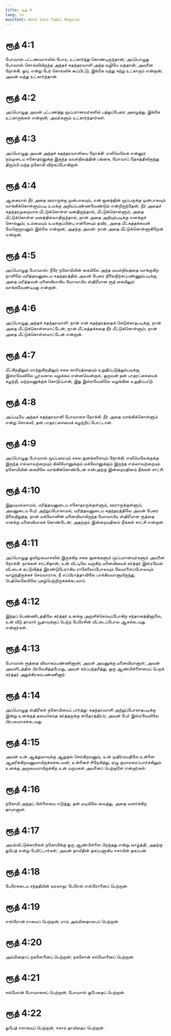 ```yaml
---
title: ரூத் 4
lang: ta
mainfont: Noto Sans Tamil Regular
---
```


# ரூத் 4:1

போவாஸ் பட்டணவாசலில் போய், உட்கார்ந்து கொண்டிருந்தான்; அப்பொழுது போவாஸ் சொல்லியிருந்த அந்தச் சுதந்தரவாளி அந்த வழியே வந்தான்; அவனை நோக்கி: ஓய், என்று பேர் சொல்லிக் கூப்பிட்டு, இங்கே வந்து சற்று உட்காரும் என்றான்; அவன் வந்து உட்கார்ந்தான்.

# ரூத் 4:2

அப்பொழுது அவன் பட்டணத்து மூப்பரானவர்களில் பத்துப்பேரை அழைத்து, இங்கே உட்காருங்கள் என்றான்; அவர்களும் உட்கார்ந்தார்கள்.

# ரூத் 4:3

அப்பொழுது அவன் அந்தச் சுதந்தரவாளியை நோக்கி: எலிமெலேக் என்னும் நம்முடைய சகோதரனுக்கு இருந்த வயல்நிலத்தின் பங்கை, மோவாப் தேசத்திலிருந்து திரும்பி வந்த நகோமி விற்கப்போகிறாள்.

# ரூத் 4:4

ஆகையால் நீர் அதை ஊராருக்கு முன்பாகவும், என் ஜனத்தின் மூப்பருக்கு முன்பாகவும் வாங்கிக்கொள்ளும்படி உமக்கு அறியப்பண்ணவேண்டும் என்றிருந்தேன்; நீர் அதைச் சுதந்தரமுறையாக மீட்டுக்கொள்ள மனதிருந்தால், மீட்டுக்கொள்ளும்; அதை மீட்டுக்கொள்ள மனத்தில்லாதிருந்தால், நான் அதை அறியும்படிக்கு எனக்குச் சொல்லும்; உம்மையும் உமக்குப்பின்பு என்னையும் தவிர, அதை மீட்கத்தக்கவன் வேறொருவனும் இல்லை என்றான்; அதற்கு அவன்: நான் அதை மீட்டுக்கொள்ளுகிறேன் என்றான்.

# ரூத் 4:5

அப்பொழுது போவாஸ்: நீரே நகோமியின் கையிலே அந்த வயல்நிலத்தை வாங்குகிற நாளிலே மரித்தவனுடைய சுதந்தரத்தில் அவன் பேரை நிலைநிற்கப்பண்ணும்படிக்கு, அதை மரித்தவன் மனைவியாகிய மோவாபிய ஸ்திரீயான ரூத் கையிலும் வாங்கவேண்டியது என்றான்.

# ரூத் 4:6

அப்பொழுது அந்தச் சுதந்தரவாளி: நான் என் சுதந்தரத்தைக் கெடுக்காதபடிக்கு, நான் அதை மீட்டுக்கொள்ளமாட்டேன்; நான் மீட்கத்தக்கதை நீர் மீட்டுக்கொள்ளும்; நான் அதை மீட்டுக்கொள்ளமாட்டேன் என்றான்.

# ரூத் 4:7

மீட்கிறதிலும் மாற்றுகிறதிலும் சகல காரியத்தையும் உறுதிப்படுத்தும்படிக்கு, இஸ்ரவேலிலே பூர்வகால வழக்கம் என்னவென்றால், ஒருவன் தன் பாதரட்சையைக் கழற்றி, மற்றவனுக்குக் கொடுப்பான், இது இஸ்ரவேலிலே வழங்கின உறுதிப்பாடு.

# ரூத் 4:8

அப்படியே அந்தச் சுதந்தரவாளி போவாசை நோக்கி: நீர் அதை வாங்கிக்கொள்ளும் என்று சொல்லி, தன் பாதரட்சையைக் கழற்றிப் போட்டான்.

# ரூத் 4:9

அப்பொழுது போவாஸ் மூப்பரையும் சகல ஜனங்களையும் நோக்கி: எலிமெலேக்குக்கு இருந்த எல்லாவற்றையும் கிலியோனுக்கும் மக்லோனுக்கும் இருந்த எல்லாவற்றையும் நகோமியின் கையிலே வாங்கிக்கொண்டேன் என்பதற்கு இன்றையதினம் நீங்கள் சாட்சி.

# ரூத் 4:10

இதுவுமல்லாமல், மரித்தவனுடைய சகோதரருக்குள்ளும், ஊராருக்குள்ளும், அவனுடைய பேர் அற்றுப்போகாமல், மரித்தவனுடைய சுதந்தரத்திலே அவன் பேரை நிலைநிறுத்த, நான் மக்லோனின் மனைவியாயிருந்த மோவாபிய ஸ்திரீயான ரூத்தை எனக்கு மனைவியாகக் கொண்டேன்; அதற்கும் இன்றையதினம் நீங்கள் சாட்சி என்றான்.

# ரூத் 4:11

அப்பொழுது ஒலிமுகவாசலில் இருக்கிற சகல ஜனங்களும் மூப்பரானவர்களும் அவனை நோக்கி: நாங்கள் சாட்சிதான்; உன் வீட்டிலே வருகிற மனைவியைக் கர்த்தர் இஸ்ரவேல் வீட்டைக் கட்டுவித்த இரண்டுபேராகிய ராகேலைப்போலவும் லேயாளைப்போலவும் வாழ்ந்திருக்கச் செய்வாராக; நீ எப்பிராத்தாவிலே பாக்கியவானாயிருந்து, பெத்லெகேமிலே புகழ்பெற்றிருக்கக்கடவாய்.

# ரூத் 4:12

இந்தப் பெண்ணிடத்திலே கர்த்தர் உனக்கு அருளிச்செய்யப்போகிற சந்தானத்தினாலே, உன் வீடு தாமார் யூதாவுக்குப் பெற்ற பேரேசின் வீட்டைப்போல ஆகக்கடவது என்றார்கள்.

# ரூத் 4:13

போவாஸ் ரூத்தை விவாகம்பண்ணினான்; அவள் அவனுக்கு மனைவியானாள்; அவன் அவளிடத்தில் பிரவேசித்தபோது, அவள் கர்ப்பந்தரித்து, ஒரு ஆண்பிள்ளையைப் பெறக் கர்த்தர் அநுக்கிரகம்பண்ணினார்.

# ரூத் 4:14

அப்பொழுது ஸ்திரீகள் நகோமியைப் பார்த்து: சுதந்தரவாளி அற்றுப்போகாதபடிக்கு இன்று உனக்குத் தயைசெய்த கர்த்தருக்கு ஸ்தோத்திரம்; அவன் பேர் இஸ்ரவேலிலே பிரபலமாகக்கடவது.

# ரூத் 4:15

அவன் உன் ஆத்துமாவுக்கு ஆறுதல் செய்கிறவனும், உன் முதிர்வயதிலே உன்னை ஆதரிக்கிறவனுமாயிருக்கக்கடவன்; உன்னைச் சிநேகித்து, ஏழு குமாரரைப்பார்க்கிலும் உனக்கு அருமையாயிருக்கிற உன் மருமகள் அவனைப் பெற்றாளே என்றார்கள்.

# ரூத் 4:16

நகோமி அந்தப் பிள்ளையை எடுத்து, தன் மடியிலே வைத்து, அதை வளர்க்கிற தாயானாள்.

# ரூத் 4:17

அயல்வீட்டுக்காரிகள் நகோமிக்கு ஒரு ஆண்பிள்ளை பிறந்தது என்று வாழ்த்தி, அதற்கு ஓபேத் என்று பேரிட்டார்கள்; அவன் தாவீதின் தகப்பனாகிய ஈசாயின் தகப்பன்.

# ரூத் 4:18

பேரேசுடைய சந்ததியின் வரலாறு: பேரேஸ் எஸ்ரோனைப் பெற்றான்.

# ரூத் 4:19

எஸ்ரோன் ராமைப் பெற்றான்; ராம் அம்மினதாபைப் பெற்றான்.

# ரூத் 4:20

அம்மினதாப் நகசோனைப் பெற்றான்; நகசோன் சல்மோனைப் பெற்றான்.

# ரூத் 4:21

சல்மோன் போவாசைப் பெற்றான்; போவாஸ் ஓபேதைப் பெற்றான்.

# ரூத் 4:22

ஓபேத் ஈசாயைப் பெற்றான்; ஈசாய் தாவீதைப் பெற்றான்.

